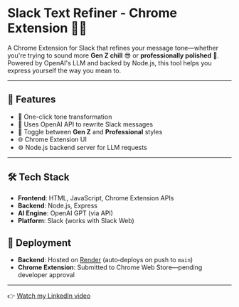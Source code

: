 # Slack Text Refiner - Chrome Extension 💬✨

A Chrome Extension for Slack that refines your message tone—whether you're trying to sound more **Gen Z chill** 😎 or **professionally polished** 👔. Powered by OpenAI's LLM and backed by Node.js, this tool helps you express yourself the way you mean to.

---

## 🚀 Features

- 🔄 One-click tone transformation
- 🧠 Uses OpenAI API to rewrite Slack messages
- 🎯 Toggle between **Gen Z** and **Professional** styles
- 🌐 Chrome Extension UI
- ⚙️ Node.js backend server for LLM requests

---

## 🛠 Tech Stack

- **Frontend**: HTML, JavaScript, Chrome Extension APIs
- **Backend**: Node.js, Express
- **AI Engine**: OpenAI GPT (via API)
- **Platform**: Slack (works with Slack Web)

## 🚀 Deployment

- **Backend**: Hosted on [Render](https://render.com) (auto‑deploys on push to `main`)  
- **Chrome Extension**: Submitted to Chrome Web Store—pending developer approval  
---


👉 [Watch my LinkedIn video](https://www.linkedin.com/posts/sukhad-adhikari_genzifyslack-workhardslackharder-builtthisat3am-activity-7346368658220175360-Sqca?utm_source=social_share_send&utm_medium=member_desktop_web&rcm=ACoAADoVVSUBuNtYnQH17i7IR9JQ80YnQ7zG3no)

